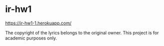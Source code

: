 # ir-hw1
https://ir-hw1-1.herokuapp.com/

The copyright of the lyrics belongs to the original owner. This project is for academic purposes only.
